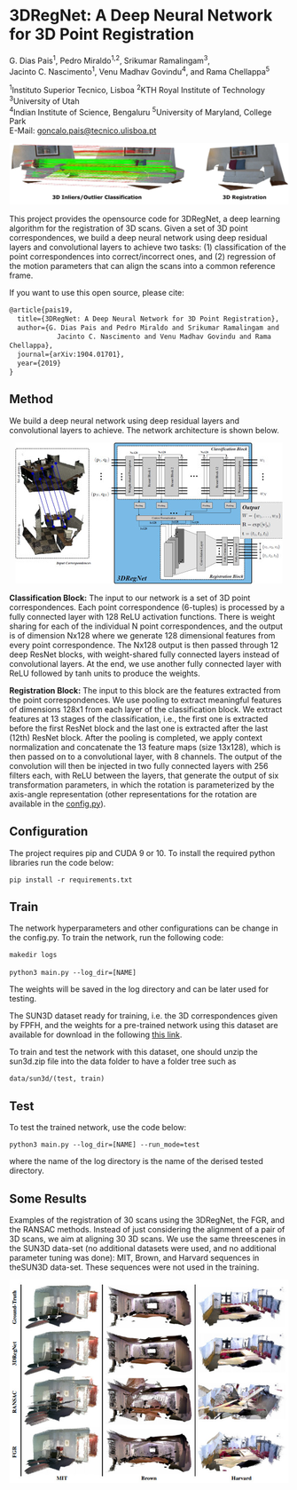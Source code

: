 # 3DRegNet: A Deep Neural Network for 3D Point Registration
G. Dias Pais<sup>1</sup>, Pedro Miraldo<sup>1,2</sup>, Srikumar Ramalingam<sup>3</sup>, <br /> Jacinto C. Nascimento<sup>1</sup>, Venu Madhav Govindu<sup>4</sup>, and Rama Chellappa<sup>5</sup>

<sup>1</sup>Instituto Superior Tecnico, Lisboa  <sup>2</sup>KTH Royal Institute of Technology  <sup>3</sup>University of Utah<br />
<sup>4</sup>Indian Institute of Science, Bengaluru  <sup>5</sup>University of Maryland, College Park
<br />
E-Mail: goncalo.pais@tecnico.ulisboa.pt



![intro fig](imgs/fig0.jpg)

This project provides the opensource code for 3DRegNet, a deep learning algorithm for the registration of 3D scans. Given a set of 3D point correspondences, we build a deep neural network using deep residual layers and convolutional layers to achieve two tasks: (1) classification of the point correspondences into correct/incorrect ones, and (2) regression of the motion parameters that can align the scans into a common reference frame.

If you want to use this open source, please cite:
```
@article{pais19,
  title={3DRegNet: A Deep Neural Network for 3D Point Registration},
  author={G. Dias Pais and Pedro Miraldo and Srikumar Ramalingam and
            Jacinto C. Nascimento and Venu Madhav Govindu and Rama Chellappa},
  journal={arXiv:1904.01701},
  year={2019}
}
```

## Method
We build a deep neural network using deep residual layers and convolutional layers to achieve. The network architecture is shown below.

<p align="center"><img src="imgs/3dregnet.jpg" /></p>

**Classification Block:** The input to our network is a set of 3D point correspondences. 
Each point correspondence (6-tuples) is processed by a fully connected layer with 128 ReLU activation functions.
There is weight sharing for each of the individual N point correspondences, and the output is of dimension Nx128 where we generate 128 dimensional features from every point correspondence. 
The Nx128 output is then passed through 12 deep ResNet blocks, with weight-shared fully connected layers instead of convolutional layers.
At the end, we use another fully connected layer with ReLU followed by tanh units to produce the weights. 

**Registration Block:** The input to this block are the features extracted from the point correspondences.
We use pooling to extract meaningful features of dimensions 128x1 from each layer of the classification block.
We extract features at 13 stages of the classification, i.e., the first one is extracted before the first ResNet block and the last one is extracted after the last (12th) ResNet block.
After the pooling is completed, we apply context normalization and concatenate the 13 feature maps (size 13x128), which is then passed on to a convolutional layer, with 8 channels. The output of the convolution will then be injected in two fully connected layers with 256 filters each, with ReLU between the layers, that generate the output of six transformation parameters, in which the rotation is parameterized by the axis-angle representation (other representations for the rotation are available in the [config.py](config.py)).

## Configuration
The project requires pip and CUDA 9 or 10. To install the required python libraries run the code below:
```
pip install -r requirements.txt
```

## Train
The network hyperparameters and other configurations can be change in the config.py. To train the network, run the following code:
```
makedir logs

python3 main.py --log_dir=[NAME] 
```
The weights will be saved in the log directory and can be later used for testing.

The SUN3D dataset ready for training, i.e. the 3D correspondences given by FPFH, and the weights for a pre-trained network using this dataset are available for download in the following [this link](https://www.dropbox.com/sh/ct1vpvezn3cw2my/AACmKGVOlvAOz6nDYjsw_Bwpa?dl=0).

To train and test the network with this dataset, one should unzip the sun3d.zip file into the data folder to have a folder tree such as
````
data/sun3d/(test, train)
````

## Test
To test the trained network, use the code below:
```
python3 main.py --log_dir=[NAME] --run_mode=test
```
where the name of the log directory is the name of the derised tested directory.

## Some Results

Examples of the registration of 30 scans using the 3DRegNet, the FGR, and the RANSAC methods. Instead of just considering the alignment of a pair of 3D scans, we aim at aligning 30 3D scans. We use the same threescenes in the SUN3D data-set (no additional datasets were used, and no additional parameter tuning was done):  MIT, Brown, and Harvard sequences in theSUN3D data-set. These sequences were not used in the training.

<p align="center"><img src="imgs/results.jpg" /></p>
